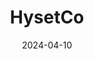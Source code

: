---  
layout: startup_page  
title: "HysetCo"  
id: "hysetco.com"  
permalink: "/hysetcohysetco.com04102024/"  
website: "https://www.hysetco.com/"  
funding_round: "Growth Round"  
funding_amount: "€200M"  
investors: "Hy24, Eiffel Investment Group, RAISE Impact, Air Liquide, TotalEnergies, Toyota France, Kouros"  
about: "HysetCo develops and implements hydrogen-powered transportation solutions, offering a comprehensive turnkey service including vehicle procurement, maintenance, and refueling infrastructure. Their integrated approach addresses the challenges of hydrogen adoption by providing convenient access to refueling and managing all aspects of vehicle operation, fostering a smoother transition to sustainable transportation."  
markets: "Clean Energy, Transportation, Hydrogen, Automotive"  
hq: "Saint-Denis, Île-de-France, France"  
founded_year: "2019"  
linkedin: "https://www.linkedin.com/company/hysetco"  
twitter: "https://twitter.com/Hysetco"  
instagram: ""  
facebook: ""  
crunchbase: "https://www.crunchbase.com/organization/hysetco"  
pitchbook: "https://pitchbook.com/profiles/company/456957-55"  

date_display: "10-Apr-2024"  
date: "2024-04-10"

# SEO Optimization  
meta_title: "HysetCo - Growth Round Funding (€200M)"  
meta_description: "HysetCo, HysetCo develops and implements hydrogen-powered transportation solutions, offering a comprehensive turnkey service including vehicle procurement, mai..."  
meta_keywords: "HysetCo, Clean Energy, Transportation, Hydrogen, Automotive, Growth Round funding"  
canonical_url: "https://startup.projectstartups.com/hysetcohysetco.com04102024/"  
---